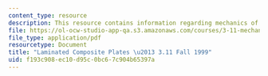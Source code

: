 ```yaml
---
content_type: resource
description: This resource contains information regarding mechanics of materials.
file: https://ol-ocw-studio-app-qa.s3.amazonaws.com/courses/3-11-mechanics-of-materials-fall-1999/f193c908ec10d95c0bc67c904b65397a_MIT3_11F99_laminates.pdf
file_type: application/pdf
resourcetype: Document
title: "Laminated Composite Plates \u2013 3.11 Fall 1999"
uid: f193c908-ec10-d95c-0bc6-7c904b65397a
---
```

